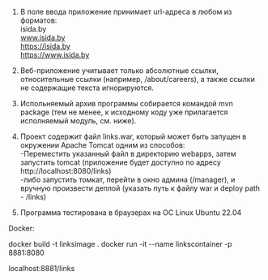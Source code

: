 1) В поле ввода приложение принимает url-адреса в любом из форматов: <br>
isida.by<br>
www.isida.by<br>
https://isida.by<br>
https://www.isida.by<br>

2) Веб-приложение учитывает только абсолютные ссылки, относительные ссылки (например, /about/careers), 
а также ссылки не содержащие текста игнорируются.

3) Испольняемый архив программы собирается командой mvn package (тем не менее, к исходному коду уже прилагается исполняемый 
модуль, см. ниже).

4) Проект содержит файл links.war, который может быть запущен в окружении Apache Tomcat одним из способов:<br>
-Переместить указанный файл в директорию webapps, затем запустить tomcat (приложение будет доступно по адресу 
http://localhost:8080/links)<br>
-либо запустить томкат, перейти в окно админа (/manager), и вручную произвести деплой (указать путь к файлу war и deploy path - /links)

5) Программа тестирована в браузерах на ОС Linux Ubuntu 22.04




Docker:

docker build -t linksimage .
docker run -it --name linkscontainer -p 8881:8080 <imageid>

localhost:8881/links

